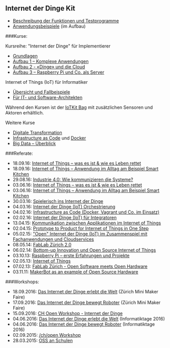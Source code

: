 Internet der Dinge Kit
----------------------

- [Beschreibung der Funktionen und Testprogramme](https://developer.mbed.org/users/marcel1691/notebook/internet-of-things-kit-iotkit-smd-shield/)
- [Anwendungsbeispiele](https://developer.mbed.org/users/marcel1691/notebook/internet-of-things-kit-anwendungen-iotkit-smd-shie/) (im Aufbau)

###Kurse:

Kursreihe: "Internet der Dinge" für Implementierer
* [Grundlagen](http://kurs.eb-zuerich.ch/is95)
* [Aufbau 1 – Komplexe Anwendungen](http://kurs.eb-zuerich.ch/is96)
* [Aufbau 2 - «Dinge» und die Cloud](http://kurs.eb-zuerich.ch/is97)
* [Aufbau 3 – Raspberry Pi und Co. als Server](http://kurs.eb-zuerich.ch/is98)

Internet of Things (IoT) für Informatiker
* [Übersicht und Fallbeispiele](https://www.digicomp.ch/trends/internet-of-things-iot-trainings/internet-of-things-iot-uebersicht-und-fallbeispiele)
* [Für IT- und Software-Architekten](https://www.digicomp.ch/trends/internet-of-things-iot-trainings/internet-of-things-iot-fuer-it-und-software-architekten)

Während den Kursen ist der [IoTKit Bag](https://developer.mbed.org/users/marcel1691/notebook/internet-of-things-kit-bag-iotkit-beutel/) mit zusätzlichen Sensoren und Aktoren erhältlich.

Weitere Kurse
* [Digitale Transformation](http://eb-zuerich.ch/kursprogramm/angebot-nach-thema/selbstorganisation-gesellschaft/gesellschaft/digitale-transformation.html)
* [Infrastructure as Code](http://eb-zuerich.ch/kursprogramm/angebot-nach-thema/softwareentwicklung-it-infrastruktur/betriebssysteme-netzwerke/infrastructure-as-code.html) und [Docker](http://eb-zuerich.ch/kursprogramm/angebot-nach-thema/softwareentwicklung-it-infrastruktur/betriebssysteme-netzwerke/docker.html)
* [Big Data – Überblick](http://eb-zuerich.ch/kursprogramm/angebot-nach-thema/softwareentwicklung-it-infrastruktur/datenbanken/big-data-ueberblick.html)

###Referate: 
* 18.09.16: [Internet of Things – was es ist & wie es Leben rettet](https://github.com/mc-b/IoTKit/blob/master/Talks/2016-09-18-MakerFaire-IoTLebenRetten/MakerFaire_IoTLebenRetten.pdf)
* 18.09.16: [Internet of Things – Anwendung im Alltag am Beispiel Smart Kitchen](https://github.com/mc-b/IoTKit/blob/master/Talks/2016-09-18-MakerFaire-IoTKitchenHelper/MakerFaire_IoTKitchenHelper.pdf)
* 29.08.16: [Industrie 4.0: Wie kommunizieren die Systeme?](https://github.com/mc-b/IoTKit/blob/master/Talks/2016-08-29-NormenStandard/2016-08-29-NormenStandards.pdf)
* 03.06.16: [Internet of Things – was es ist & wie es Leben rettet](https://github.com/mc-b/IoTKit/blob/master/Talks/2016-06-03-IoTLebenRetten/Informatiktage_IoTLebenRetten.pdf)
* 03.06.16: [Internet of Things – Anwendung im Alltag am Beispiel Smart Kitchen](https://github.com/mc-b/IoTKit/blob/master/Talks/2016-06-3-IoTKitchenHelper/Informatiktage_IoTKitchenHelper.pdf)
* 30.03.16: [Spielerisch ins Internet der Dinge](https://github.com/mc-b/IoTKit/blob/master/Talks/2016-03-30-Lernstick/Spielerisch%20ins%20Internet%20der%20Dinge%20-%20USB%20Lernstick-Community-Treffen%20vom%2030.pdf)
* 04.03.16: [Internet der Dinge (IoT) Orchestrierung](https://github.com/mc-b/IoTKit/tree/master/Talks/2016-03-04-IoT_Orchestrierung)
* 04.02.16: [ Infrastructure as Code (Docker, Vagrant und Co. im Einsatz)](http://www.ch-open.ch/fileadmin/user_upload/OBL_ZH_04.02.2016_-_Folien.pdf)
* 02.02.16: [Internet der Dinge (IoT) für Integratoren](http://news.digicomp.ch/de/2016/02/03/opentuesday-slides-internet-der-dinge-iot-fur-integratoren/)
* 13.04.15: [Kommunikation zwischen Applikationen im Internet of Things](https://developer.mbed.org/users/marcel1691/notebook/kommunikation-zwischen-applikationen-im-internet-o/)
* 02.04.15: [Prototype to Product for Internet of Things in One Step](http://www.ch-open.ch/fileadmin/user_upload/events/obl/2015/150402_prototype-to-product-iot.pdf)
* 05.02.15: ["Open" Internet der Dinge (IoT) im Zusammenspiel mit Fachanwendungen und Cloudservices](http://www.ch-open.ch/fileadmin/user_upload/events/obl/2015/20150205_OBL_Internet_der_Dinge.pdf)
* 08.05.14: [FabLab Zürich 2.0](http://www.ch-open.ch/fileadmin/user_upload/events/obl/2014/140508_FabLabVersion2.pdf)
* 06.02.14: [Bottom-up Innovation und Open Source Internet of Things](http://www.ch-open.ch/fileadmin/user_upload/events/obl/2014/140206_OpenSourceIoT.pdf)
* 03.10.13: [Raspberry Pi – erste Erfahrungen und Projekte](http://www.ch-open.ch/fileadmin/user_upload/events/obl/2013/131002_RaspberryPi_Erste_Erfahrungen.pdf)
* 02.05.13: [Internet of Things](http://www.ch-open.ch/fileadmin/user_upload/events/obl/2013/130502_Internet_of_Things.pdf)
* 07.02.13: [FabLab Zürich - Open Software meets Open Hardware](http://www.ch-open.ch/fileadmin/user_upload/events/obl/2013/130207_FabLab_Zuerich_OBL.pdf)
* 03.11.11: [MakerBot as an example of Open Source Hardware](http://www.ch-open.ch/events/obl/obl-2011/)

###Workshops:
- 18.09.2016: [Das Internet der Dinge erlebt die Welt](http://dynamo.ch/kurs/das-internet-der-dinge-erfährt-die-welt) (Zürich Mini Maker Faire)
- 17.09.2016: [Das Internet der Dinge bewegt Roboter](http://dynamo.ch/kurs/das-internet-der-dinge-bewegt-roboter) (Zürich Mini Maker Faire)
- 15.09.2016: [CH Open Workshop - Internet der Dinge](http://www.ch-open.ch/wstage0/workshop-tage/2016/ws-16-internet-der-dinge/)
- 04.06.2016: [Das Internet der Dinge erlebt die Welt](https://informatiktage.ch/veranstaltungen/workshop-iot-sensoren/) (Informatiktage 2016)
- 04.06.2016: [Das Internet der Dinge bewegt Roboter](https://informatiktage.ch/veranstaltungen/iot-roboter/) (Informatiktage 2016)
- 02.09.2015: [/ch/open Workshop](https://developer.mbed.org/teams/ch-open-wstage2015/)
- 28.03.2015: [OSS an Schulen](https://developer.mbed.org/users/marcel1691/notebook/oss-an-schulen/)
